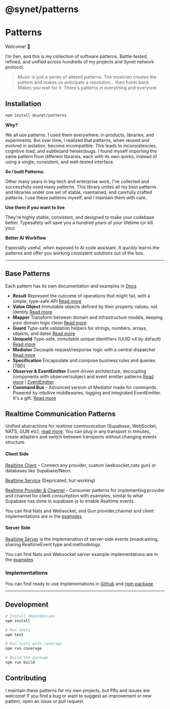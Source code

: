 # @synet/patterns

# Patterns

Welcome! 👋

I’m 0en, and this is my collection of software patterns. Battle-tested, refined, and unified across hundreds of my projects and Synet network protocol.

> Music is just a series of altered patterns.
> The musician creates the pattern and makes us anticipate a resolution...
> then holds back.
> Makes you wait for it.
> There's patterns in everything and everyone.

## Installation

```bash
npm install @synet/patterns
```

**Why?**

We all use patterns. I used them everywhere: in products, libraries, and experiments. But over time, I realized that patterns, when reused and evolved in isolation, become incompatible. This leads to inconsistencies, cognitive load, and subtle(and heisen)bugs. I found myself importing the same pattern from different libraries, each with its own quirks, instead of using a single, consistent, and well-tested interface.

**So I built Patterns.**

Other many years in big-tech and enterprise work, I've collected and successfully used many patterns. This library unites all my best patterns and libraries under one set of stable, maintained, and carefully crafted patterns. I use these patterns myself, and I maintain them with care.

**Use them if you want to live**

They’re highly stable, consistent, and designed to make your codebase better. Typesafety will save you a hundred years of your lifetime (or kill you).

**Better AI Workflow**

Especially useful, when exposed to AI code assistant. It quickly learns the patterns and offer you working consistent solutions out of the box.

---

## Base Patterns

Each pattern has its own documentation and examples in [Docs](https://github.com/synthetism/patterns/blob/main/docs/)

- **Result** Represent the outcome of operations that might fail, with a simple, type-safe API [Read more](https://github.com/synthetism/patterns/blob/main/docs/result.md)
- **Value Object** Immutable objects defined by their property values, not identity [Read more](https://github.com/synthetism/patterns/blob/main/docs/value-object.md)
- **Mapper** Transform between domain and infrastructure models, keeping your domain logic clean [Read more](https://github.com/synthetism/patterns/blob/main/docs/mapper.md)
- **Guard** Type-safe validation helpers for strings, numbers, arrays, objects, and dates [Read more](https://github.com/synthetism/patterns/blob/main/docs/guard.md)
- **UniqueId** Type-safe, immutable unique identifiers (UUID v4 by default) [Read more](https://github.com/synthetism/patterns/blob/main/docs/unique-id.md)
- **Mediator** Decouple request/response logic with a central dispatcher [Read more](https://github.com/synthetism/patterns/blob/main/docs/mediator.md)
- **Specification** Encapsulate and compose business rules and queries [TBD]
- **Observer & EventEmitter** Event-driven architecture, decoupling components with observer/subject and event emitter patterns  [Read more](https://github.com/synthetism/patterns/blob/main/docs/observer.md) | [EventEmitter](https://github.com/synthetism/patterns/blob/main/docs/event-emitter.md)
- **Command Bus** - Advanced version of Mediator made for commands. Powered by intuitive middlewares, logging and integrated EventEmitter. It's a gift. [Read more](https://github.com/synthetism/patterns/blob/main/docs/command-bus.md)

## Realtime Communication Patterns

Unified abstractions for realtime communication (Supabase, WebSocket, NATS, GUN etc). [read more](https://github.com/synthetism/patterns/blob/main/docs/realtime/realtime.md). You can plug in any transport in minutes, create adapters and switch between transports without changing events structure.

#### Client Side

[Realtime Client](https://github.com/synthetism/patterns/blob/main/docs/realtime/realtime-service.md) - Connect any provider, custom (websocket,nats gun) or databases like Supabase/Neon.

[Realtime Service](https://github.com/synthetism/patterns/blob/main/docs/realtime/realtime-service.md) (Depricated, but working)

[Realtime Provider &amp; Channel](https://github.com/synthetism/patterns/blob/main/docs/realtime/realtime-provider-channel.md) - Consumer patterns for implementing provider and channel for client consumption with examples, similar to what Supabase has done in supabase-js to enable Realtime events.

You can find Nats and Websocket, and Gun provider,channel and client  implementations are in the [examples](https://github.com/synthetism/patterns/blob/main/docs/examples/realtime/client)

#### Server Side

[Realtime Server](https://github.com/synthetism/patterns/blob/main/docs/realtime/realtime-server.md)  is the implemenation of server-side events broadcasting, sharing RealtimeEvent type and methodology.

You can find Nats and Websocket server example implementations are in the [examples](https://github.com/synthetism/patterns/blob/main/docs/examples/realtime/server)

### Implementations

You can find ready to use implementations in [Github](https://github.com/synthetism/realtime)
and [npm package](http://npmjs.com/@synet/realtime)

---

## Development

```bash
# Install dependencies
npm install

# Run tests
npm test

# Run tests with coverage
npm run coverage

# Build the package
npm run build
```

## Contributing

I maintain these patterns for my own projects, but PRs and issues are welcome!
If you find a bug or want to suggest an improvement or new pattenr, open an issue or pull request.
